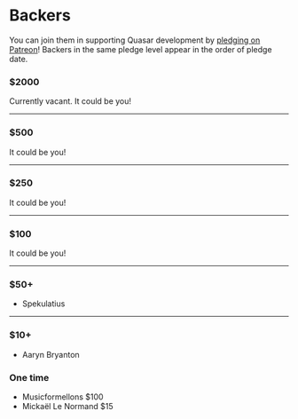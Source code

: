 # Backers

You can join them in supporting Quasar development by [pledging on Patreon](https://www.patreon.com/quasarframework)! Backers in the same pledge level appear in the order of pledge date.

### $2000

Currently vacant. It could be you!

---

### $500

It could be you!

---

### $250

It could be you!

---

### $100

It could be you!

---

### $50+

- Spekulatius

---

### $10+

- Aaryn Bryanton

### One time

- Musicformellons $100
- Mickaël Le Normand $15
